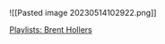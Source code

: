 




![[Pasted image 20230514102922.png]]

[Playlists: Brent Hollers](https://www.youtube.com/@coachhollers/playlists)



